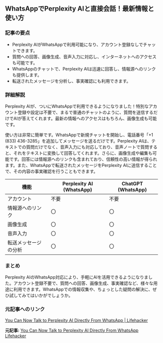 ## WhatsAppでPerplexity AIと直接会話！最新情報と使い方

### 記事の要点

* Perplexity AIがWhatsAppで利用可能になり、アカウント登録なしでチャットできます。
* 質問への回答、画像生成、音声入力に対応し、インターネットへのアクセスも可能です。
* WhatsAppのチャットで、Perplexity AIは迅速に回答し、情報源へのリンクも提供します。
* 転送されたメッセージを分析し、事実確認にも利用できます。

### 詳細解説

Perplexity AIが、ついにWhatsAppで利用できるようになりました！特別なアカウント登録や設定は不要で、まるで普通のチャットのように、質問を送信するだけでAIが答えてくれます。最新の情報へのアクセスはもちろん、画像生成も可能です。

使い方は非常に簡単です。WhatsAppで新規チャットを開始し、電話番号「+1 (833) 436-3285」を追加してメッセージを送るだけです。Perplexity AIは、テキストでの質問だけでなく、音声入力にも対応しており、音声ノートで質問すると、それをテキストに変換して回答してくれます。さらに、画像生成や編集も可能です。回答には情報源へのリンクも含まれており、信頼性の高い情報が得られます。また、WhatsAppで転送されたメッセージをPerplexity AIに送信することで、その内容の事実確認を行うこともできます。

| 機能 | Perplexity AI (WhatsApp) | ChatGPT (WhatsApp) |
| -------------- | ------------------------ | ------------------ |
| アカウント | 不要 | 不要 |
| 情報源へのリンク | 〇 | 〇 |
| 画像生成 | 〇 | 〇 |
| 音声入力 | 〇 | 〇 |
| 転送メッセージの分析 | 〇 | 〇 |

### まとめ

Perplexity AIのWhatsApp対応により、手軽にAIを活用できるようになりました。アカウント登録不要で、質問への回答、画像生成、事実確認など、様々な用途に利用できます。WhatsAppでの情報収集や、ちょっとした疑問の解決に、ぜひ試してみてはいかがでしょうか。

### 元記事へのリンク

[You Can Now Talk to Perplexity AI Directly From WhatsApp | Lifehacker](https://lifehacker.com/you-can-now-talk-to-perplexity-ai-directly-from-whatsapp-1851428546)


**元記事:** [You Can Now Talk to Perplexity AI Directly From WhatsApp Lifehacker](https://lifehacker.com/tech/you-can-now-talk-to-perplexity-ai-directly-from-whatsapp)